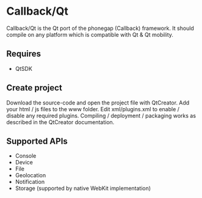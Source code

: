 Callback/Qt
===

Callback/Qt is the Qt port of the phonegap (Callback) framework. It should compile on any platform which is compatible with Qt & Qt mobility.

Requires
---
- QtSDK

Create project
----
Download the source-code and open the project file with QtCreator. Add your html / js files to the www folder. Edit xml/plugins.xml to enable / disable any required plugins. Compiling / deployment / packaging works as described in the QtCreator documentation.

Supported APIs
---
- Console
- Device
- File
- Geolocation
- Notification
- Storage (supported by native WebKit implementation)

